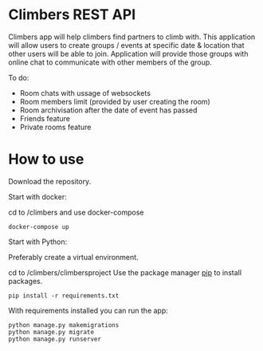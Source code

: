 # Climbers REST API

Climbers app will help climbers find partners to climb with. This application will allow users to create groups / events at specific date & location that other users will be able to join. 
Application will provide those groups with online chat to communicate with other members of the group. 

To do:
- Room chats with ussage of websockets
- Room members limit (provided by user creating the room)
- Room archivisation after the date of event has passed
- Friends feature
- Private rooms feature

# How to use
Download the repository.

Start with docker:

cd to /climbers and use docker-compose
```
docker-compose up
```
Start with Python:

Preferably create a virtual environment.

cd to /climbers/climbersproject
Use the package manager [pip](https://pip.pypa.io/en/stable/) to install packages.
```
pip install -r requirements.txt
```
With requirements installed you can run the app:
```
python manage.py makemigrations
python manage.py migrate
python manage.py runserver
```

